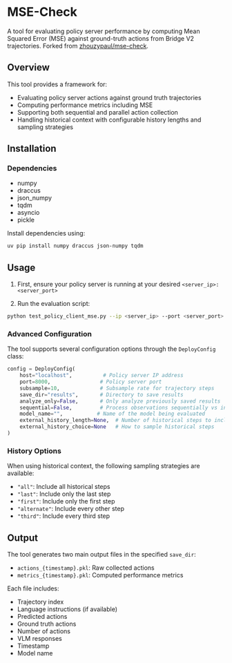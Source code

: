 # MSE-Check

A tool for evaluating policy server performance by computing Mean Squared Error (MSE) against ground-truth actions from Bridge V2 trajectories. Forked from [zhouzypaul/mse-check](https://github.com/zhouzypaul/mse-check).

## Overview

This tool provides a framework for:
- Evaluating policy server actions against ground truth trajectories
- Computing performance metrics including MSE
- Supporting both sequential and parallel action collection
- Handling historical context with configurable history lengths and sampling strategies

## Installation

### Dependencies
- numpy
- draccus
- json_numpy
- tqdm
- asyncio
- pickle

Install dependencies using:
```bash
uv pip install numpy draccus json-numpy tqdm
```

## Usage

1. First, ensure your policy server is running at your desired `<server_ip>:<server_port>`

2. Run the evaluation script:
```bash
python test_policy_client_mse.py --ip <server_ip> --port <server_port>
```

### Advanced Configuration

The tool supports several configuration options through the `DeployConfig` class:

```python
config = DeployConfig(
    host="localhost",          # Policy server IP address
    port=8000,                # Policy server port
    subsample=10,             # Subsample rate for trajectory steps
    save_dir="results",       # Directory to save results
    analyze_only=False,       # Only analyze previously saved results
    sequential=False,         # Process observations sequentially vs in parallel
    model_name="",           # Name of the model being evaluated
    external_history_length=None,  # Number of historical steps to include
    external_history_choice=None   # How to sample historical steps
)
```

### History Options

When using historical context, the following sampling strategies are available:
- `"all"`: Include all historical steps
- `"last"`: Include only the last step
- `"first"`: Include only the first step
- `"alternate"`: Include every other step
- `"third"`: Include every third step

## Output

The tool generates two main output files in the specified `save_dir`:
- `actions_{timestamp}.pkl`: Raw collected actions
- `metrics_{timestamp}.pkl`: Computed performance metrics

Each file includes:
- Trajectory index
- Language instructions (if available)
- Predicted actions
- Ground truth actions
- Number of actions
- VLM responses
- Timestamp
- Model name
